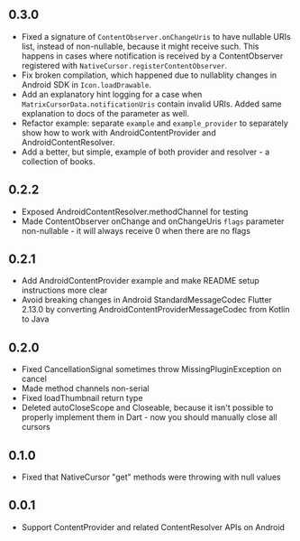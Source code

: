 ## 0.3.0

* Fixed a signature of `ContentObserver.onChangeUris` to have nullable URIs list, instead of non-nullable, because it might receive such. This happens in cases where notification is received by a ContentObserver registered with `NativeCursor.registerContentObserver`.
* Fix broken compilation, which happened due to nullablity changes in Android SDK in `Icon.loadDrawable`.
* Add an explanatory hint logging for a case when `MatrixCursorData.notificationUris` contain invalid URIs. Added same explanation to docs of the parameter as well.
* Refactor example: separate `example` and `example_provider` to separately show how to work with AndroidContentProvider and AndroidContentResolver.
* Add a better, but simple, example of both provider and resolver - a collection of books.

## 0.2.2

* Exposed AndroidContentResolver.methodChannel for testing
* Made ContentObserver onChange and onChangeUris `flags` parameter non-nullable - it will always receive 0 when there are no flags

## 0.2.1

* Add AndroidContentProvider example and make README setup instructions more clear
* Avoid breaking changes in Android StandardMessageCodec Flutter 2.13.0 by converting AndroidContentProviderMessageCodec from Kotlin to Java

## 0.2.0

* Fixed CancellationSignal sometimes throw MissingPluginException on cancel
* Made method channels non-serial
* Fixed loadThumbnail return type
* Deleted autoCloseScope and Closeable, because it isn't possible to properly implement them in Dart - now you should manually close all cursors

## 0.1.0

* Fixed that NativeCursor "get" methods were throwing with null values

## 0.0.1

* Support ContentProvider and related ContentResolver APIs on Android
